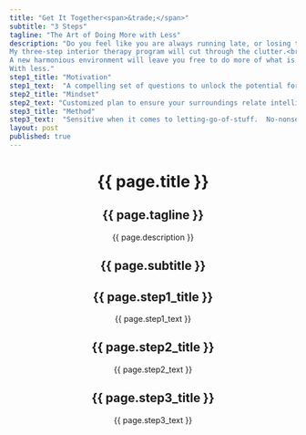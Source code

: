 ```yaml
---
title: "Get It Together<span>&trade;</span>"
subtitle: "3 Steps"
tagline: "The Art of Doing More with Less"
description: "Do you feel like you are always running late, or losing things? Are you reluctant to ask people over because you are tired of shutting the door on an ever increasing amount of stuff?<br><br>
My three-step interior therapy program will cut through the clutter.<br><br>
A new harmonious environment will leave you free to do more of what is important to you.<br><br>
With less."
step1_title: "Motivation"
step1_text:  "A compelling set of questions to unlock the potential for your living/workspace"
step2_title: "Mindset"
step2_text: "Customized plan to ensure your surroundings relate intelligently to who you are"
step3_title: "Method"
step3_text:  "Sensitive when it comes to letting-go-of-stuff.  No-nonsense getting you organized"
layout: post
published: true
---
```

<header id="header" class="intro container-fluid">
	<div class="intro-body">
				<div class="row">
				<div class="col-sm-5 col-sm-offset-1">
						<div class="brand title"><h1>{{ page.title }}</h1></div>
						<div class="col-sm-12 tagline"><h2>{{ page.tagline }}</h2></div>
							<div class="row">
								<div class="col-sm-10 description">{{ page.description }}
								<a href="#testamonials" class="btn btn-circle page-scroll">
									<i class="fa fa-angle-double-down animated"></i>
								</a>
							</div>
						</div>
					</div>
					<div class="col-sm-5 col-sm-offset-1">
						<div class="col-sm-9 subtitle"><h2>{{ page.subtitle }}</h2></div>
						<div class="row">
							<div class="col-sm-3 col-sm-offset-6 step1"><h2>{{ page.step1_title }}</h2><p>{{ page.step1_text }}</p></div>
						</div>
						<div class="row">
							<div class="col-sm-3 col-sm-offset-5 step2"><h2>{{ page.step2_title }}</h2><p>{{ page.step2_text }}</p></div>
						</div>
						<div class="row">
							<div class="col-sm-3 col-sm-offset-5 step3"><h2>{{ page.step3_title }}</h2><p>{{ page.step3_text }}</p></div>
						</div>
					</div>
			</div>
	</div>
</header>
